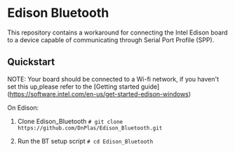 # Edison Bluetooth 
This repository contains a workaround for connecting the Intel Edison board to a device capable of communicating through Serial Port Profile (SPP).
## Quickstart
NOTE: Your board should be connected to a Wi-fi network, if you haven't set this up,please refer to the [Getting started guide] (https://software.intel.com/en-us/get-started-edison-windows)

On Edison:

1. Clone Edison_Bluetooth
```# git clone https://github.com/DnPlas/Edison_Bluetooth.git```

2. Run the BT setup script
```# cd Edison_Bluetooth```

